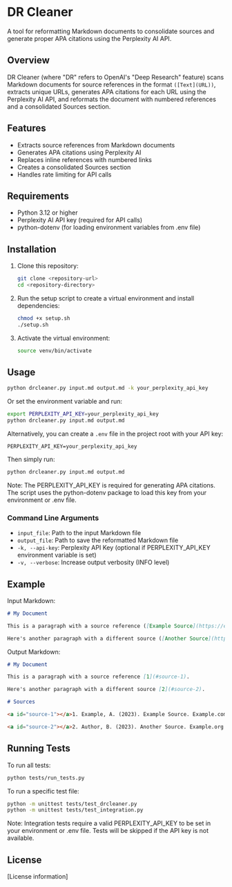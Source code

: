 # DR Cleaner

A tool for reformatting Markdown documents to consolidate sources and generate proper APA citations using the Perplexity AI API.

## Overview

DR Cleaner (where "DR" refers to OpenAI's "Deep Research" feature) scans Markdown documents for source references in the format `([Text](URL))`, extracts unique URLs, generates APA citations for each URL using the Perplexity AI API, and reformats the document with numbered references and a consolidated Sources section.

## Features

- Extracts source references from Markdown documents
- Generates APA citations using Perplexity AI
- Replaces inline references with numbered links
- Creates a consolidated Sources section
- Handles rate limiting for API calls

## Requirements

- Python 3.12 or higher
- Perplexity AI API key (required for API calls)
- python-dotenv (for loading environment variables from .env file)

## Installation

1. Clone this repository:
   ```bash
   git clone <repository-url>
   cd <repository-directory>
   ```

2. Run the setup script to create a virtual environment and install dependencies:
   ```bash
   chmod +x setup.sh
   ./setup.sh
   ```

3. Activate the virtual environment:
   ```bash
   source venv/bin/activate
   ```

## Usage

```bash
python drcleaner.py input.md output.md -k your_perplexity_api_key
```

Or set the environment variable and run:

```bash
export PERPLEXITY_API_KEY=your_perplexity_api_key
python drcleaner.py input.md output.md
```

Alternatively, you can create a `.env` file in the project root with your API key:

```
PERPLEXITY_API_KEY=your_perplexity_api_key
```

Then simply run:

```bash
python drcleaner.py input.md output.md
```

Note: The PERPLEXITY_API_KEY is required for generating APA citations. The script uses the python-dotenv package to load this key from your environment or .env file.

### Command Line Arguments

- `input_file`: Path to the input Markdown file
- `output_file`: Path to save the reformatted Markdown file
- `-k, --api-key`: Perplexity API Key (optional if PERPLEXITY_API_KEY environment variable is set)
- `-v, --verbose`: Increase output verbosity (INFO level)

## Example

Input Markdown:
```markdown
# My Document

This is a paragraph with a source reference ([Example Source](https://example.com)).

Here's another paragraph with a different source ([Another Source](https://example.org)).
```

Output Markdown:
```markdown
# My Document

This is a paragraph with a source reference [1](#source-1).

Here's another paragraph with a different source [2](#source-2).

# Sources

<a id="source-1"></a>1. Example, A. (2023). Example Source. Example.com. https://example.com

<a id="source-2"></a>2. Author, B. (2023). Another Source. Example.org. https://example.org
```

## Running Tests

To run all tests:

```bash
python tests/run_tests.py
```

To run a specific test file:

```bash
python -m unittest tests/test_drcleaner.py
python -m unittest tests/test_integration.py
```

Note: Integration tests require a valid PERPLEXITY_API_KEY to be set in your environment or .env file. Tests will be skipped if the API key is not available.

## License

[License information]
